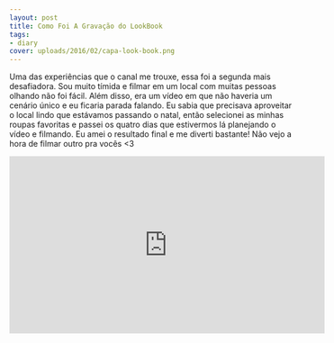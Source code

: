 ```yaml
---
layout: post
title: Como Foi A Gravação do LookBook
tags:
- diary
cover: uploads/2016/02/capa-look-book.png
---
```


Uma das experiências que o canal me trouxe, essa foi a segunda mais desafiadora. Sou muito tímida e filmar em um local com muitas pessoas olhando não foi fácil. Além disso, era um vídeo em que não haveria um cenário único e eu ficaria parada falando. Eu sabia que precisava aproveitar o local lindo que estávamos passando o natal, então selecionei as minhas roupas favoritas e passei os quatro dias que estivermos lá planejando o vídeo e filmando. Eu amei o resultado final e me diverti bastante! Não vejo a hora de filmar outro pra vocês <3

<iframe width="560" height="315" src="https://www.youtube.com/embed/KOq1fULUy30" frameborder="0" allowfullscreen></iframe>
